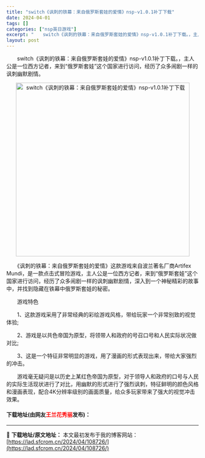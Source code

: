 ```yaml
---
title: "switch《讽刺的铁幕：来自俄罗斯套娃的爱情》nsp-v1.0.1补丁下载"
date: 2024-04-01
tags: []
categories: ["nsp英日游戏"]
excerpt: "　　switch《讽刺的铁幕：来自俄罗斯套娃的爱情》nsp-v1.0.1补丁下载。，主人公是一位西方记者，来到&ldquo;俄罗斯套娃&rdquo;这个国家进行访问，经历了众多闹剧一样的讽刺幽默剧情。 　　《讽刺的铁幕：来自俄罗斯套娃的爱情》这款游戏来自波兰著名厂商Artifex Mundi，是一款&hellip;"
layout: post
---
```


 <p>　　switch《讽刺的铁幕：来自俄罗斯套娃的爱情》nsp-v1.0.1补丁下载。，主人公是一位西方记者，来到&ldquo;俄罗斯套娃&rdquo;这个国家进行访问，经历了众多闹剧一样的讽刺幽默剧情。</p> <p align="center"><img align="" border="0" src="https://lad.sfcrom.cn/wp-content/uploads/2024/04/20240401_660a6ee97b380.webp" width="455" alt="switch《讽刺的铁幕：来自俄罗斯套娃的爱情》nsp-v1.0.1补丁下载" /></p> <p>　　《讽刺的铁幕：来自俄罗斯套娃的爱情》这款游戏来自波兰著名厂商Artifex Mundi，是一款点击式冒险游戏，主人公是一位西方记者，来到&ldquo;俄罗斯套娃&rdquo;这个国家进行访问，经历了众多闹剧一样的讽刺幽默剧情，深入到一个神秘精彩的故事中，并找到隐藏在铁幕中俄罗斯套娃的秘密。</p> <p>　　游戏特色</p> <p>　　1、这款游戏采用了非常经典的彩绘游戏风格，带给玩家一个非常别致的视觉体验;</p> <p>　　2、游戏是以共色帝国为原型，将领带人和政府的号召口号和人民实际状况做对比;</p> <p>　　3、这是一个特征非常明显的游戏，用了漫画的形式表现出来，带给大家强烈的冲击。</p> <p>　　游戏毫无疑问是以历史上某红色帝国为原型，对于领导人和政府的口号与人民的实际生活现状进行了对比，用幽默的形式进行了强烈讽刺，特征鲜明的颜色风格和漫画表现，配合4K分辨率级别的画面质量，给众多玩家带来了强大的视觉冲击效果。</p> <p><h4>下载地址(由网友<font color="red">王兰花秀丽</font>发布)：</h4></p> 

---
📖 **下载地址/原文地址：** 本文最初发布于我的博客网站：[https://lad.sfcrom.cn/2024/04/108726/](https://lad.sfcrom.cn/2024/04/108726/)
